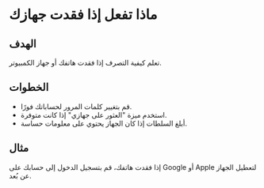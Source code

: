 # ماذا تفعل إذا فقدت جهازك

## الهدف
تعلم كيفية التصرف إذا فقدت هاتفك أو جهاز الكمبيوتر.

## الخطوات
- قم بتغيير كلمات المرور لحساباتك فورًا.
- استخدم ميزة "العثور على جهازي" إذا كانت متوفرة.
- أبلغ السلطات إذا كان الجهاز يحتوي على معلومات حساسة.

## مثال
إذا فقدت هاتفك، قم بتسجيل الدخول إلى حسابك على Google أو Apple لتعطيل الجهاز عن بُعد.